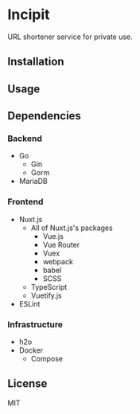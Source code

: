 # Incipit

URL shortener service for private use.


## Installation



## Usage



## Dependencies


### Backend

- Go
    - Gin
    - Gorm
- MariaDB


### Frontend

- Nuxt.js
    - All of Nuxt.js's packages
        - Vue.js
        - Vue Router
        - Vuex
        - webpack
        - babel
        - SCSS
    - TypeScript
    - Vuetify.js
- ESLint


### Infrastructure

- h2o
- Docker
    - Compose


## License

MIT
